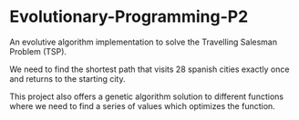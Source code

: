 # Evolutionary-Programming-P2

An evolutive algorithm implementation to solve the Travelling Salesman Problem (TSP). 

We need to find the shortest path that visits 28 spanish cities exactly once and returns to the starting city.


This project also offers a genetic algorithm solution to different functions where we need to find a series of values which optimizes the function.
